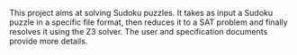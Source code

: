 This project aims at solving Sudoku puzzles. It takes as input a Sudoku puzzle in a specific file format, then reduces it to a SAT problem and finally resolves it using the Z3 solver.
The user and specification documents provide more details.
